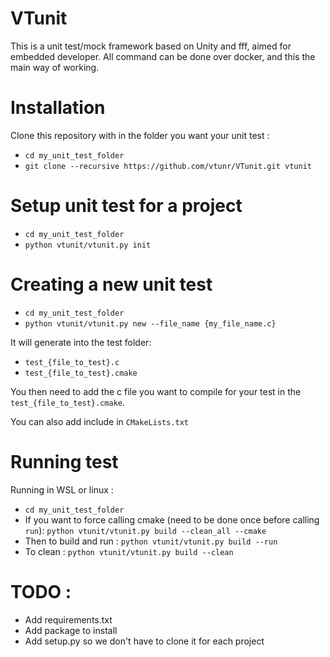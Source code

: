 # VTunit

This is a unit test/mock framework based on Unity and fff, aimed for embedded developer.
All command can be done over docker, and this the main way of working.

# Installation 

Clone this repository with in the folder you want your unit test :

* `cd my_unit_test_folder`
* `git clone --recursive https://github.com/vtunr/VTunit.git vtunit`

# Setup unit test for a project

* `cd my_unit_test_folder`
* `python vtunit/vtunit.py init`

# Creating a new unit test

* `cd my_unit_test_folder`
* `python vtunit/vtunit.py new --file_name {my_file_name.c}`

It will generate into the test folder:
* `test_{file_to_test}.c`
* `test_{file_to_test}.cmake`

You then need to add the c file you want to compile for your test in the `test_{file_to_test}.cmake`.

You can also add include in `CMakeLists.txt`

# Running test

Running in WSL or linux : 

* `cd my_unit_test_folder`
* If you want to force calling cmake (need to be done once before calling `run`): `python vtunit/vtunit.py build --clean_all --cmake`
* Then to build and run : `python vtunit/vtunit.py build --run`
* To clean : `python vtunit/vtunit.py build --clean`

# TODO :

* Add requirements.txt
* Add package to install
* Add setup.py so we don't have to clone it for each project


